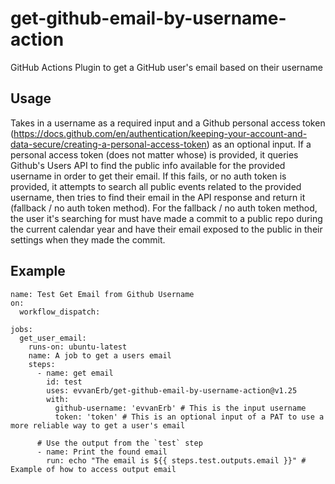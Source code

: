 # get-github-email-by-username-action
GitHub Actions Plugin to get a GitHub user's email based on their username

## Usage

Takes in a username as a required input and a Github personal access token (https://docs.github.com/en/authentication/keeping-your-account-and-data-secure/creating-a-personal-access-token) as an optional input. If a personal access token (does not matter whose) is provided, it queries Github's Users API to find the public info available for the provided username in order to get their email. If this fails, or no auth token is provided, it attempts to search all public events related to the provided username, then tries to find their email in the API response and return it (fallback / no auth token method). For the fallback / no auth token method, the user it's searching for must have made a commit to a public repo during the current calendar year and have their email exposed to the public in their settings when they made the commit.

## Example
```
name: Test Get Email from Github Username
on:
  workflow_dispatch:

jobs:
  get_user_email:
    runs-on: ubuntu-latest
    name: A job to get a users email
    steps:
      - name: get email
        id: test
        uses: evvanErb/get-github-email-by-username-action@v1.25
        with:
          github-username: 'evvanErb' # This is the input username
          token: 'token' # This is an optional input of a PAT to use a more reliable way to get a user's email
          
      # Use the output from the `test` step
      - name: Print the found email
        run: echo "The email is ${{ steps.test.outputs.email }}" # Example of how to access output email
```
